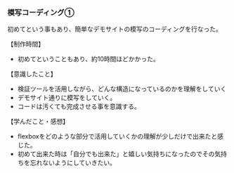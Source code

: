 ### 模写コーディング①

初めてという事もあり、簡単なデモサイトの模写のコーディングを行なった。


【制作時間】

  - 初めてということもあり、約10時間ほどかかった。

【意識したこと】

  - 検証ツールを活用しながら、どんな構造になっているのかを理解をしていく
  - デモサイト通りに模写をしていく。
  - コードは汚くても完成させる事を意識する。
  
【学んだこと・感想】

  - flexboxをどのような部分で活用していくかの理解が少しだけで出来たと感じた。
  - 初めて出来た時は「自分でも出来た」と嬉しい気持ちになったのでその気持ちを忘れないようにしていきたい。
